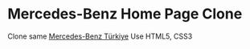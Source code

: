 # Mercedes-Benz Home Page Clone

Clone same [Mercedes-Benz Türkiye](https://www.mercedes-benz.com.tr/)
Use HTML5, CSS3
